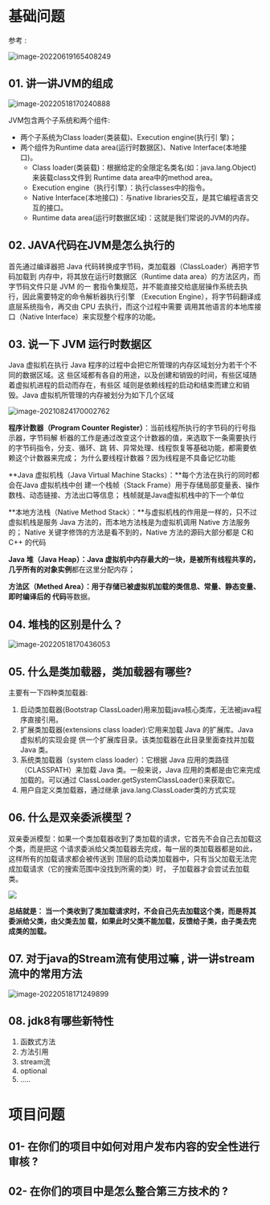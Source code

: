 # 基础问题

参考 : 

![image-20220619165408249](assets/image-20220619165408249.png)

## 01. 讲一讲JVM的组成

![image-20220518170240888](assets/image-20220518170240888.png)



JVM包含两个子系统和两个组件:  

- 两个子系统为Class loader(类装载)、Execution engine(执行引 擎)； 
- 两个组件为Runtime data area(运行时数据区)、Native Interface(本地接口)。 
  - Class loader(类装载)：根据给定的全限定名类名(如：java.lang.Object)来装载class文件到 Runtime data area中的method area。 
  - Execution engine（执行引擎）：执行classes中的指令。
  - Native Interface(本地接口)：与native libraries交互，是其它编程语言交互的接口。 
  - Runtime data area(运行时数据区域)：这就是我们常说的JVM的内存。

## 02. JAVA代码在JVM是怎么执行的

首先通过编译器把 Java 代码转换成字节码，类加载器（ClassLoader）再把字节码加载到 内存中，将其放在运行时数据区（Runtime data area）的方法区内，而字节码文件只是 JVM 的一 套指令集规范，并不能直接交给底层操作系统去执行，因此需要特定的命令解析器执行引擎 （Execution Engine），将字节码翻译成底层系统指令，再交由 CPU 去执行，而这个过程中需要 调用其他语言的本地库接口（Native Interface）来实现整个程序的功能。



## 03. 说一下 JVM 运行时数据区

Java 虚拟机在执行 Java 程序的过程中会把它所管理的内存区域划分为若干个不同的数据区域。这 些区域都有各自的用途，以及创建和销毁的时间，有些区域随着虚拟机进程的启动而存在，有些区 域则是依赖线程的启动和结束而建立和销毁。Java 虚拟机所管理的内存被划分为如下几个区域

![image-20210824170002762](assets/image-20210824170002762-1629795603621.png)

**程序计数器（Program Counter Register）**：当前线程所执行的字节码的行号指示器，字节码解 析器的工作是通过改变这个计数器的值，来选取下一条需要执行的字节码指令，分支、循环、跳 转、异常处理、线程恢复等基础功能，都需要依赖这个计数器来完成； 为什么要线程计数器？因为线程是不具备记忆功能

 **Java 虚拟机栈（Java Virtual Machine Stacks）：**每个方法在执行的同时都会在Java 虚拟机栈中创 建一个栈帧（Stack Frame）用于存储局部变量表、操作数栈、动态链接、方法出口等信息； 栈帧就是Java虚拟机栈中的下一个单位 

**本地方法栈（Native Method Stack）：**与虚拟机栈的作用是一样的，只不过虚拟机栈是服务 Java 方法的，而本地方法栈是为虚拟机调用 Native 方法服务的； Native 关键字修饰的方法是看不到的，Native 方法的源码大部分都是 C和C++ 的代码

 **Java 堆（Java Heap）：**Java 虚拟机中内存最大的一块，是被所有线程共享的，几乎所有的**对象实例**都在这里分配内存； 

**方法区（Methed Area）：**用于存储已被虚拟机加载的**类信息、常量、静态变量、即时编译后的 代码**等数据。



## 04. 堆栈的区别是什么？

![image-20220518170436053](assets/image-20220518170436053.png)



## 05. 什么是类加载器，类加载器有哪些?

主要有一下四种类加载器: 

1. 启动类加载器(Bootstrap ClassLoader)用来加载java核心类库，无法被java程序直接引用。
2. 扩展类加载器(extensions class loader):它用来加载 Java 的扩展库。Java 虚拟机的实现会提 供一个扩展库目录。该类加载器在此目录里面查找并加载 Java 类。
3. 系统类加载器（system class loader）：它根据 Java 应用的类路径（CLASSPATH）来加载 Java 类。一般来说，Java 应用的类都是由它来完成加载的。可以通过 ClassLoader.getSystemClassLoader()来获取它。
4. 用户自定义类加载器，通过继承 java.lang.ClassLoader类的方式实现

## 06. 什么是双亲委派模型？

双亲委派模型：如果一个类加载器收到了类加载的请求，它首先不会自己去加载这个类，而是把这 个请求委派给父类加载器去完成，每一层的类加载器都是如此，这样所有的加载请求都会被传送到 顶层的启动类加载器中，只有当父加载无法完成加载请求（它的搜索范围中没找到所需的类）时， 子加载器才会尝试去加载类。 

![](assets/20201217213314510.png)

**总结就是： 当一个类收到了类加载请求时，不会自己先去加载这个类，而是将其委派给父类，由父类去加 载，如果此时父类不能加载，反馈给子类，由子类去完成类的加载。**





## 07. 对于java的Stream流有使用过嘛 , 讲一讲stream流中的常用方法

![image-20220518171249899](assets/image-20220518171249899.png)



## 08. jdk8有哪些新特性

1. 函数式方法
2. 方法引用
3. stream流
4. optional
5. .....

# 项目问题

## 01- 在你们的项目中如何对用户发布内容的安全性进行审核 ? 



## 02- 在你们的项目中是怎么整合第三方技术的 ?





